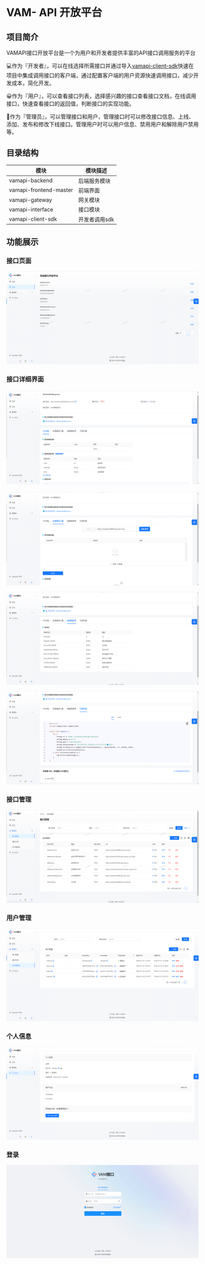# VAM- API 开放平台

## 项目简介

VAMAPI接口开放平台是一个为用户和开发者提供丰富的API接口调用服务的平台

💻作为『开发者』，可以在线选择所需接口并通过导入[vamapi-client-sdk](https://github.com/Vampon/VAM-API/tree/main/vamapi-client-sdk)快速在项目中集成调用接口的客户端，通过配置客户端的用户资源快速调用接口，减少开发成本，简化开发。

😀作为『用户』，可以查看接口列表，选择感兴趣的接口查看接口文档，在线调用接口，快速查看接口的返回值，判断接口的实现功能。

🤝作为『管理员』，可以管理接口和用户，管理接口时可以修改接口信息、上线、添加、发布和修改下线接口。管理用户时可以用户信息、禁用用户和解除用户禁用等。

## 目录结构 


| 模块                   | 模块描述      |
| ---------------------- | ------------- |
| vamapi-backend         | 后端服务模块  |
| vamapi-frontend-master | 前端界面      |
| vamapi-gateway         | 网关模块      |
| vamapi-interface       | 接口模块      |
| vamapi-client-sdk      | 开发者调用sdk |

## 功能展示

### 接口页面

![image-20240327215512212](.\imgs\image-20240327215512212.png)

### 接口详细界面

#### ![image-20240327215642944](.\imgs\image-20240327215642944.png)

![image-20240327215657036](.\imgs\image-20240327215657036.png)

![image-20240327215708073](.\imgs\image-20240327215708073.png)

![image-20240327215718109](.\imgs\image-20240327215718109.png)

### 接口管理

![image-20240327215529457](.\imgs\image-20240327215529457.png)

### 用户管理

![image-20240327215547710](.\imgs\image-20240327215547710.png)

### 个人信息

![image-20240327215605758](.\imgs\image-20240327215605758.png)

### 登录

![image-20240327215437732](.\imgs\image-20240327215437732.png)
